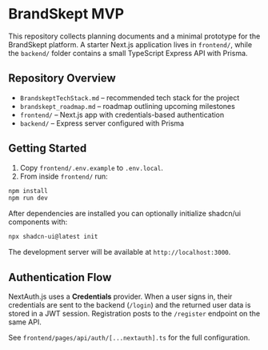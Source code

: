 # BrandSkept MVP

This repository collects planning documents and a minimal prototype for the BrandSkept platform. A starter Next.js application lives in `frontend/`, while the `backend/` folder contains a small TypeScript Express API with Prisma.

## Repository Overview

- `BrandskeptTechStack.md` – recommended tech stack for the project
- `brandskept_roadmap.md` – roadmap outlining upcoming milestones
- `frontend/` – Next.js app with credentials-based authentication
- `backend/` – Express server configured with Prisma

## Getting Started

1. Copy `frontend/.env.example` to `.env.local`.
2. From inside `frontend/` run:

```bash
npm install
npm run dev
```

After dependencies are installed you can optionally initialize shadcn/ui components with:

```bash
npx shadcn-ui@latest init
```

The development server will be available at `http://localhost:3000`.

## Authentication Flow

NextAuth.js uses a **Credentials** provider. When a user signs in, their credentials are sent to the backend (`/login`) and the returned user data is stored in a JWT session. Registration posts to the `/register` endpoint on the same API.

See `frontend/pages/api/auth/[...nextauth].ts` for the full configuration.
